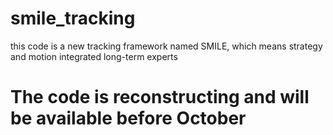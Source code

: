 # smile_tracking
this code is a new tracking framework named SMILE, which means strategy and motion integrated long-term experts


# The code is reconstructing and will be available before October
